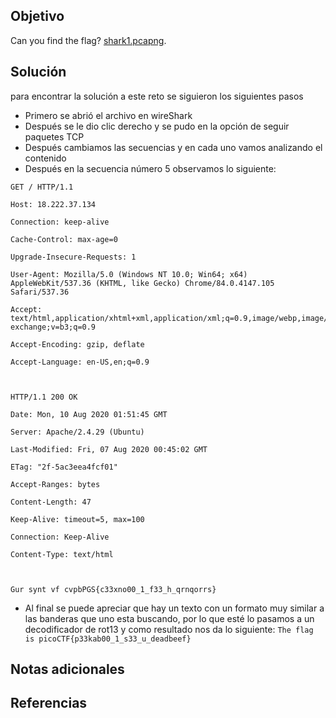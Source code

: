 ## Objetivo
Can you find the flag? [shark1.pcapng](https://mercury.picoctf.net/static/ea41c400c3c7b4a63406e5e607d362ab/shark1.pcapng).
## Solución
para encontrar la solución a este reto se siguieron los siguientes pasos
+ Primero se abrió el archivo en wireShark
+ Después se le dio clic derecho y se pudo en la opción de seguir paquetes TCP
+ Después cambiamos las secuencias y en cada uno vamos analizando el contenido
+ Después en la secuencia número 5 observamos lo siguiente: 
```
GET / HTTP/1.1

Host: 18.222.37.134

Connection: keep-alive

Cache-Control: max-age=0

Upgrade-Insecure-Requests: 1

User-Agent: Mozilla/5.0 (Windows NT 10.0; Win64; x64) AppleWebKit/537.36 (KHTML, like Gecko) Chrome/84.0.4147.105 Safari/537.36

Accept: text/html,application/xhtml+xml,application/xml;q=0.9,image/webp,image/apng,*/*;q=0.8,application/signed-exchange;v=b3;q=0.9

Accept-Encoding: gzip, deflate

Accept-Language: en-US,en;q=0.9

  

HTTP/1.1 200 OK

Date: Mon, 10 Aug 2020 01:51:45 GMT

Server: Apache/2.4.29 (Ubuntu)

Last-Modified: Fri, 07 Aug 2020 00:45:02 GMT

ETag: "2f-5ac3eea4fcf01"

Accept-Ranges: bytes

Content-Length: 47

Keep-Alive: timeout=5, max=100

Connection: Keep-Alive

Content-Type: text/html

  

Gur synt vf cvpbPGS{c33xno00_1_f33_h_qrnqorrs}
```
+ Al final se puede apreciar que hay un texto con un formato muy similar a las banderas que uno esta buscando, por lo que esté lo pasamos a un decodificador de rot13 y como resultado nos da lo siguiente: `The flag is picoCTF{p33kab00_1_s33_u_deadbeef}`
## Notas adicionales

## Referencias
